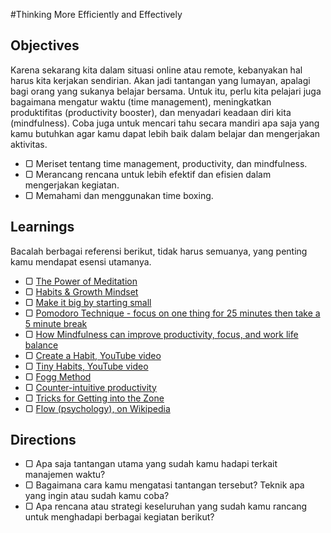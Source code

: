 #Thinking More Efficiently and Effectively

## Objectives

Karena sekarang kita dalam situasi online atau remote, kebanyakan hal harus kita kerjakan sendirian. Akan jadi tantangan yang lumayan, apalagi bagi orang yang sukanya belajar bersama. Untuk itu, perlu kita pelajari juga bagaimana mengatur waktu (time management), meningkatkan produktifitas (productivity booster), dan menyadari keadaan diri kita (mindfulness). Coba juga untuk mencari tahu secara mandiri apa saja yang kamu butuhkan agar kamu dapat lebih baik dalam belajar dan mengerjakan aktivitas.

- ▢ Meriset tentang time management, productivity, dan mindfulness.
- ▢ Merancang rencana untuk lebih efektif dan efisien dalam mengerjakan kegiatan.
- ▢ Memahami dan menggunakan time boxing.

## Learnings

Bacalah berbagai referensi berikut, tidak harus semuanya, yang penting kamu mendapat esensi utamanya.

- ▢ [The Power of Meditation](http://blog.bufferapp.com/how-meditation-affects-your-brain)
- ▢ [Habits & Growth Mindset](http://blog.bufferapp.com/the-habits-of-successful-people-they-have-a-growth-mindset)
- ▢ [Make it big by starting small](http://blog.bufferapp.com/make-it-big-by-starting-small)
- ▢ [Pomodoro Technique - focus on one thing for 25 minutes then take a 5 minute break](http://pomodorotechnique.com/)
- ▢ [How Mindfulness can improve productivity, focus, and work life balance](http://www.productivityninja.co.uk/getting-things-done-and-the-mindful-productivity-ninja)
- ▢ [Create a Habit, YouTube video](http://www.youtube.com/watch?v=C8XG02das-A)
- ▢ [Tiny Habits, YouTube video](http://www.youtube.com/watch?v=AdKUJxjn-R8)
- ▢ [Fogg Method](http://foggmethod.com)
- ▢ [Counter-intuitive productivity](http://paidtoexist.com/counterintuitive-productivity/)
- ▢ [Tricks for Getting into the Zone](http://www.themuse.com/advice/the-best-tricks-for-getting-in-the-zone-at-work)
- ▢ [Flow (psychology), on Wikipedia](http://en.wikipedia.org/wiki/Flow_(psychology))

## Directions

- ▢ Apa saja tantangan utama yang sudah kamu hadapi terkait manajemen waktu?
- ▢ Bagaimana cara kamu mengatasi tantangan tersebut? Teknik apa yang ingin atau sudah kamu coba?
- ▢ Apa rencana atau strategi keseluruhan yang sudah kamu rancang untuk menghadapi berbagai kegiatan berikut?
